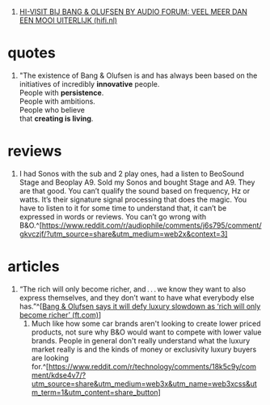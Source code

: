 1. [HI-VISIT BIJ BANG & OLUFSEN BY AUDIO FORUM: VEEL MEER DAN EEN MOOI UITERLIJK (hifi.nl)](https://hifi.nl/artikel/31388/Hi-Visit-bij-Bang---Olufsen-by-Audio-Forum-veel-meer-dan-een-mooi-uiterlijk.html)

# quotes
1. "The existence of Bang & Olufsen is and has always been based on the initiatives of incredibly **innovative** people.  
   People with **persistence**.  
   People with ambitions.  
   People who believe  
   that **creating is living**.

# reviews
1. I had Sonos with the sub and 2 play ones, had a listen to BeoSound Stage and Beoplay A9. Sold my Sonos and bought Stage and A9. They are that good. You can’t qualify the sound based on frequency, Hz or watts. It’s their signature signal processing that does the magic. You have to listen to it for some time to understand that, it can’t be expressed in words or reviews. You can’t go wrong with B&O.^[https://www.reddit.com/r/audiophile/comments/j6s795/comment/gkvczjf/?utm_source=share&utm_medium=web2x&context=3]

# articles
1. “The rich will only become richer, and . . . we know they want to also express themselves, and they don’t want to have what everybody else has.”^[[Bang & Olufsen says it will defy luxury slowdown as ‘rich will only become richer’ (ft.com)](https://www.ft.com/content/028d9968-2d6d-4e8c-affb-d36d4986cbae)]
	1. Much like how some car brands aren't looking to create lower priced products, not sure why B&O would want to compete with lower value brands. People in general don't really understand what the luxury market really is and the kinds of money or exclusivity luxury buyers are looking for.^[https://www.reddit.com/r/technology/comments/18k5c9y/comment/kdse4v7/?utm_source=share&utm_medium=web3x&utm_name=web3xcss&utm_term=1&utm_content=share_button]
